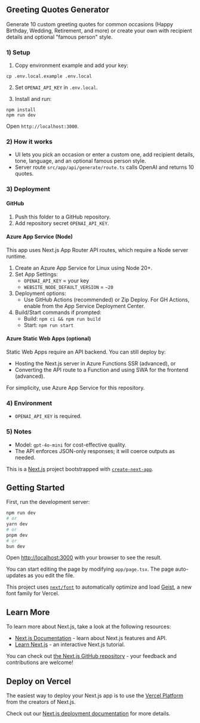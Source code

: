 ## Greeting Quotes Generator

Generate 10 custom greeting quotes for common occasions (Happy Birthday, Wedding, Retirement, and more) or create your own with recipient details and optional "famous person" style.

### 1) Setup

1. Copy environment example and add your key:

```
cp .env.local.example .env.local
```

2. Set `OPENAI_API_KEY` in `.env.local`.

3. Install and run:

```
npm install
npm run dev
```

Open `http://localhost:3000`.

### 2) How it works

- UI lets you pick an occasion or enter a custom one, add recipient details, tone, language, and an optional famous person style.
- Server route `src/app/api/generate/route.ts` calls OpenAI and returns 10 quotes.

### 3) Deployment

#### GitHub

1. Push this folder to a GitHub repository.
2. Add repository secret `OPENAI_API_KEY`.

#### Azure App Service (Node)

This app uses Next.js App Router API routes, which require a Node server runtime.

1. Create an Azure App Service for Linux using Node 20+.
2. Set App Settings:
   - `OPENAI_API_KEY` = your key
   - `WEBSITE_NODE_DEFAULT_VERSION` = `~20`
3. Deployment options:
   - Use GitHub Actions (recommended) or Zip Deploy. For GH Actions, enable from the App Service Deployment Center.
4. Build/Start commands if prompted:
   - Build: `npm ci && npm run build`
   - Start: `npm run start`

#### Azure Static Web Apps (optional)

Static Web Apps require an API backend. You can still deploy by:

- Hosting the Next.js server in Azure Functions SSR (advanced), or
- Converting the API route to a Function and using SWA for the frontend (advanced).

For simplicity, use Azure App Service for this repository.

### 4) Environment

- `OPENAI_API_KEY` is required.

### 5) Notes

- Model: `gpt-4o-mini` for cost-effective quality.
- The API enforces JSON-only responses; it will coerce outputs as needed.

This is a [Next.js](https://nextjs.org) project bootstrapped with [`create-next-app`](https://nextjs.org/docs/app/api-reference/cli/create-next-app).

## Getting Started

First, run the development server:

```bash
npm run dev
# or
yarn dev
# or
pnpm dev
# or
bun dev
```

Open [http://localhost:3000](http://localhost:3000) with your browser to see the result.

You can start editing the page by modifying `app/page.tsx`. The page auto-updates as you edit the file.

This project uses [`next/font`](https://nextjs.org/docs/app/building-your-application/optimizing/fonts) to automatically optimize and load [Geist](https://vercel.com/font), a new font family for Vercel.

## Learn More

To learn more about Next.js, take a look at the following resources:

- [Next.js Documentation](https://nextjs.org/docs) - learn about Next.js features and API.
- [Learn Next.js](https://nextjs.org/learn) - an interactive Next.js tutorial.

You can check out [the Next.js GitHub repository](https://github.com/vercel/next.js) - your feedback and contributions are welcome!

## Deploy on Vercel

The easiest way to deploy your Next.js app is to use the [Vercel Platform](https://vercel.com/new?utm_medium=default-template&filter=next.js&utm_source=create-next-app&utm_campaign=create-next-app-readme) from the creators of Next.js.

Check out our [Next.js deployment documentation](https://nextjs.org/docs/app/building-your-application/deploying) for more details.
